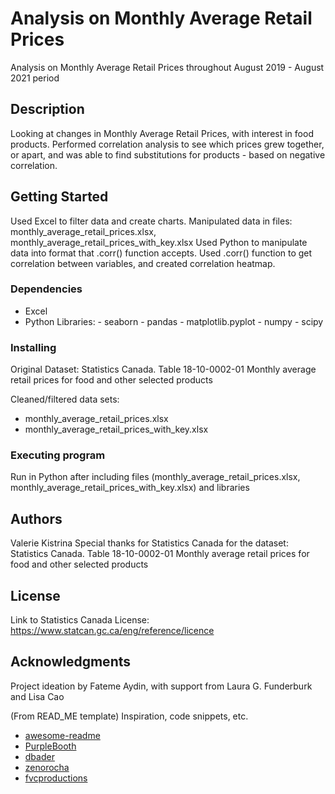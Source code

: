# Analysis on Monthly Average Retail Prices


Analysis on Monthly Average Retail Prices throughout August 2019 - August 2021 period 

## Description

Looking at changes in Monthly Average Retail Prices, with interest in food products. 
Performed correlation analysis to see which prices grew together, or apart, 
and was able to find substitutions for products - based on negative correlation. 

## Getting Started

Used Excel to filter data and create charts.
Manipulated data in files: monthly_average_retail_prices.xlsx, monthly_average_retail_prices_with_key.xlsx
Used Python to manipulate data into format that .corr() function accepts.
Used .corr() function to get correlation between variables, and created correlation heatmap.

### Dependencies

- Excel 
- Python Libraries:
        - seaborn
        - pandas
        - matplotlib.pyplot 
        - numpy 
        - scipy 

### Installing

Original Dataset:
Statistics Canada. Table 18-10-0002-01 Monthly average retail prices for food and other selected products

Cleaned/filtered data sets:
- monthly_average_retail_prices.xlsx
- monthly_average_retail_prices_with_key.xlsx

### Executing program

Run in Python after including files (monthly_average_retail_prices.xlsx, monthly_average_retail_prices_with_key.xlsx) and libraries

## Authors

Valerie Kistrina 
Special thanks for Statistics Canada for the dataset:
Statistics Canada. Table 18-10-0002-01 Monthly average retail prices for food and other selected products

## License

Link to Statistics Canada License: 
https://www.statcan.gc.ca/eng/reference/licence

## Acknowledgments

Project ideation by Fateme Aydin, with support from Laura G. Funderburk and Lisa Cao

(From READ_ME template) Inspiration, code snippets, etc.
* [awesome-readme](https://github.com/matiassingers/awesome-readme)
* [PurpleBooth](https://gist.github.com/PurpleBooth/109311bb0361f32d87a2)
* [dbader](https://github.com/dbader/readme-template)
* [zenorocha](https://gist.github.com/zenorocha/4526327)
* [fvcproductions](https://gist.github.com/fvcproductions/1bfc2d4aecb01a834b46)
